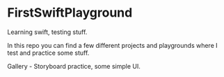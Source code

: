# FirstSwiftPlayground
Learning swift, testing stuff.

In this repo you can find a few different projects and playgrounds where I test and practice some stuff.

Gallery - Storyboard practice, some simple UI.

